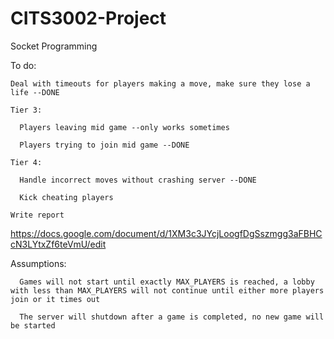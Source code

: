 # CITS3002-Project
Socket Programming 

To do:
  
    Deal with timeouts for players making a move, make sure they lose a life --DONE
  
    Tier 3:
    
      Players leaving mid game --only works sometimes
    
      Players trying to join mid game --DONE
  
    Tier 4:
    
      Handle incorrect moves without crashing server --DONE
    
      Kick cheating players
  
    Write report
    
  https://docs.google.com/document/d/1XM3c3JYcjLoogfDgSszmgg3aFBHCcN3LYtxZf6teVmU/edit
  
  
  Assumptions:
  
  
      Games will not start until exactly MAX_PLAYERS is reached, a lobby with less than MAX_PLAYERS will not continue until either more players join or it times out
      
      The server will shutdown after a game is completed, no new game will be started
      
      
